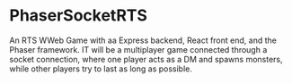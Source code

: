# PhaserSocketRTS

An RTS WWeb Game with aa Express backend, React front end, and the Phaser framework. IT will be a multiplayer game connected through a socket connection, where one player acts as a DM and spawns monsters, while other players try to last as long as possible.
